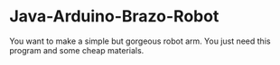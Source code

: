 # Java-Arduino-Brazo-Robot
You want to make a simple but gorgeous robot arm. You just need this program and some cheap materials.

